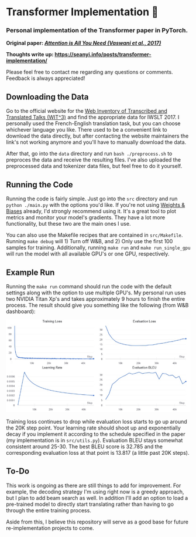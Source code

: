 # Transformer Implementation :car:

### Personal implementation of the Transformer paper in PyTorch.

**Original paper: [_Attention is All You Need (Vaswani et al., 2017)_](https://arxiv.org/pdf/1706.03762.pdf)**

**Thoughts write up: https://seanyi.info/posts/transformer-implementation/**

Please feel free to contact me regarding any questions or comments. Feedback is always appreciated!

## Downloading the Data

Go to the official website for the [Web Inventory of Transcribed and Translated Talks (WIT^3)](https://wit3.fbk.eu/) and find the appropriate data for IWSLT 2017. I personally used the French-English translation task, but you can choose whichever language you like. There used to be a convenient link to download the data directly, but after contacting the website maintainers the link's not working anymore and you'll have to manually download the data.

After that, go into the `data` directory and run `bash ./preprocess.sh` to preproces the data and receive the resulting files. I've also uploaded the preprocessed data and tokenizer data files, but feel free to do it yourself.

## Running the Code

Running the code is fairly simple. Just go into the `src` directory and run `python ./main.py` with the options you'd like. If you're not using [Weights & Biases](https://wandb.ai/) already, I'd strongly recommend using it. It's a great tool to plot metrics and monitor your model's gradients. They have a lot more functionality, but these two are the main ones I use.

You can also use the Makefile recipes that are contained in `src/Makefile`. Running `make debug` will 1) Turn off W&B, and 2) Only use the first 100 samples for training. Additionally, running `make run` and `make run_single_gpu` will run the model with all available GPU's or one GPU, respectively.

## Example Run

Running the `make run` command should run the code with the default settings along with the option to use multiple GPU's. My personal run uses two NVIDIA Titan Xp's and takes approximately 9 hours to finish the entire process. The result should give you something like the following (from W&B dashboard):

<p align="center">
  <img src="https://github.com/seanswyi/transformer-implementation/blob/main/images/transformer_images.jpg?raw=true" alt="Run Results"/>
</p>

Training loss continues to drop while evaluation loss starts to go up around the 20K step point. Your learning rate should shoot up and exponentially decay if you implement it according to the schedule specified in the paper (my implementation is in `src/utils.py`). Evaluation BLEU stays somewhat consistent around 25-30. The best BLEU score is 32.785 and the corresponding evaluation loss at that point is 13.817 (a little past 20K steps).

## To-Do

This work is ongoing as there are still things to add for improvement. For example, the decoding strategy I'm using right now is a greedy approach, but I plan to add beam search as well. In addition I'll add an option to load a pre-trained model to directly start translating rather than having to go through the entire training process.

Aside from this, I believe this repository will serve as a good base for future re-implementation projects to come.
